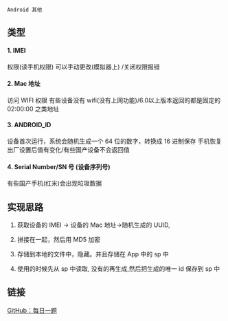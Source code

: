 `Android 其他`

## 类型

#### 1. IMEI
权限(读手机权限)
可以手动更改(模拟器上) /关闭权限报错

#### 2. Mac 地址
访问 WIFI 权限
有些设备没有 wifi(没有上网功能)/6.0以上版本返回的都是固定的 02:00:00 之类地址

#### 3. ANDROID_ID
设备首次运行，系统会随机生成一个 64 位的数字，转换成 16 进制保存
手机恢复出厂设置后值有变化/有些国产设备不会返回值

#### 4. Serial Number/SN 号 (设备序列号)
有些国产手机(红米)会出现垃圾数据


## 实现思路

1. 获取设备的 IMEI -> 设备的 Mac 地址->随机生成的 UUID,

2. 拼接在一起，然后用 MD5 加密

3. 存储到本地的文件中，隐藏。并且存储在 App 中的 sp 中

4. 使用的时候先从 sp 中读取, 没有的再生成,然后把生成的唯一 id 保存到 sp 中


## 链接
[GitHub：每日一题](https://github.com/Moosphan/Android-Daily-Interview/issues/159)